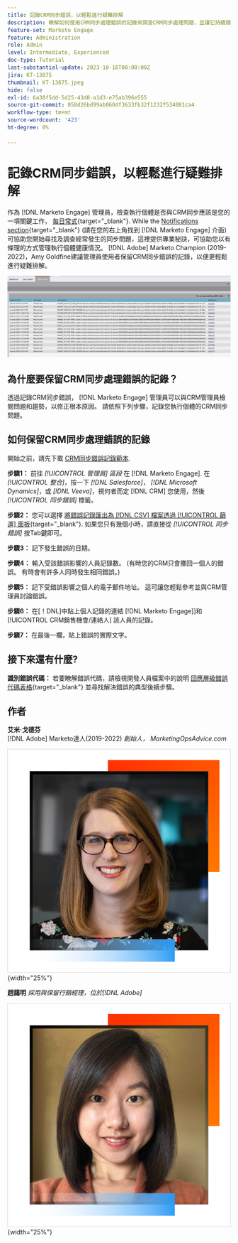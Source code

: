 ```yaml
---
title: 記錄CRM同步錯誤，以輕鬆進行疑難排解
description: 瞭解如何使用CRM同步處理錯誤的記錄來調查CRM同步處理問題，並讓它持續順暢地執行。
feature-set: Marketo Engage
feature: Administration
role: Admin
level: Intermediate, Experienced
doc-type: Tutorial
last-substantial-update: 2023-10-16T00:00:00Z
jira: KT-13875
thumbnail: KT-13875.jpeg
hide: false
exl-id: 6a38f5dd-5d25-43d8-a1d3-e75ab396e555
source-git-commit: 058d26bd99ab060df3633fb32f1232f534881ca4
workflow-type: tm+mt
source-wordcount: '423'
ht-degree: 0%

---
```


# 記錄CRM同步錯誤，以輕鬆進行疑難排解

作為 [!DNL Marketo Engage] 管理員，檢查執行個體是否與CRM同步應該是您的一項關鍵工作， [每日常式](https://nation.marketo.com/t5/champion-program-blogs/my-marketo-morning-routine-tips-for-driving-marketing-operation/ba-p/247508){target="_blank"}. While the [Notifications section](https://experienceleague.adobe.com/docs/marketo/using/product-docs/core-marketo-concepts/miscellaneous/notification-types.html){target="_blank"} (請在您的右上角找到 [!DNL Marketo Engage] 介面)可協助您開始尋找及調查經常發生的同步問題，這裡提供專業秘訣，可協助您以有條理的方式管理執行個體健康情況。 [!DNL Adobe] Marketo Champion (2019-2022)，Amy Goldfine建議管理員使用者保留CRM同步錯誤的記錄，以便更輕鬆進行疑難排解。

![[同步錯誤]索引標籤的熒幕擷圖](/help/marketo-tutorial-inherited-instance/_assets/Marketo_Engage_Admin_Salesforce_Sync_Errors_Tab.png)

## 為什麼要保留CRM同步處理錯誤的記錄？

透過記錄CRM同步錯誤， [!DNL Marketo Engage] 管理員可以與CRM管理員檢閱問題和趨勢，以修正根本原因。 請依照下列步驟，記錄您執行個體的CRM同步問題。

## 如何保留CRM同步處理錯誤的記錄

開始之前，請先下載 [CRM同步錯誤記錄範本](/help/marketo-tutorial-inherited-instance/_assets/downloads/Adobe-Marketo-Engage_CRM-Sync-Error-Log-Template.xlsx).

**步驟1：** 前往 *[!UICONTROL 管理員] 區段* 在 [!DNL Marketo Engage]. 在 *[!UICONTROL 整合]*，按一下 *[!DNL Salesforce]*， *[!DNL Microsoft Dynamics]*，或 *[!DNL Veeva]*，視何者而定 [!DNL CRM] 您使用，然後 *[!UICONTROL 同步錯誤]* 標籤。

**步驟2：** 您可以選擇 [將錯誤記錄匯出為 [!DNL CSV] 檔案透過 [!UICONTROL 篩選] 面板](https://experienceleague.adobe.com/docs/marketo/using/product-docs/crm-sync/salesforce-sync/salesforce-sync-errors.html#filter-sync-errors){target="_blank"}. 如果您只有幾個小時，請直接從 *[!UICONTROL 同步錯誤]* 按Tab鍵即可。

**步驟3：** 記下發生錯誤的日期。

**步驟4：** 輸入受該錯誤影響的人員記錄數。 (有時您的CRM只會擲回一個人的錯誤。 有時會有許多人同時發生相同錯誤。)

**步驟5：** 記下受錯誤影響之個人的電子郵件地址。 這可讓您輕鬆參考並與CRM管理員討論錯誤。

**步驟6：** 在[！DNL]中貼上個人記錄的連結 [!DNL Marketo Engage]]和 [!UICONTROL CRM銷售機會/連絡人] 該人員的記錄。

**步驟7：** 在最後一欄，貼上錯誤的實際文字。

## 接下來還有什麼?

**識別錯誤代碼：** 若要瞭解錯誤代碼，請檢視開發人員檔案中的說明 [回應層級錯誤代碼表格](https://developers.marketo.com/rest-api/error-codes/#response_level_error_codes){target="_blank"} 並尋找解決錯誤的典型後續步驟。

## 作者

**艾米·戈德芬**\
[!DNL Adobe] Marketo達人(2019-2022)
*創始人， MarketingOpsAdvice.com*

![艾米·戈德芬](/help/marketo-tutorial-inherited-instance/_assets/authors/Customer_Author_Amy_Goldfine.png){width="25%"}

**趙藹明**
*採用與保留行銷經理，位於[!DNL Adobe]*

![趙藹明](/help/marketo-tutorial-inherited-instance/_assets/authors/Adobe_Author_Amy_Chiu.png){width="25%"}
